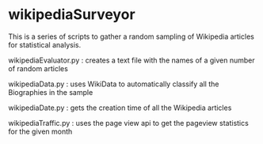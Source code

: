 # wikipediaSurveyor

This is a series of scripts to gather a random sampling of Wikipedia articles for statistical analysis.

wikipediaEvaluator.py : creates a text file with the names of a given number of random articles 

wikipediaData.py : uses WikiData to automatically classify all the Biographies in the sample

wikipediaDate.py : gets the creation time of all the Wikipedia articles

wikipediaTraffic.py : uses the page view api to get the pageview statistics for the given month
